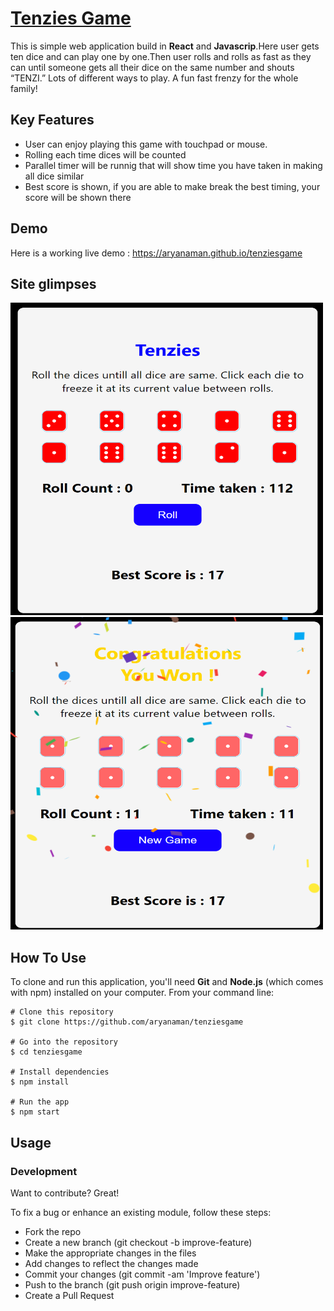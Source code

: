 # [Tenzies Game](https://aryanaman.github.io/tenziesgame/)

This is simple web application build in **React** and **Javascrip**.Here user gets ten dice and can play one by one.Then user rolls and rolls as fast as they can until someone gets all their dice on the same number and shouts “TENZI.” Lots of different ways to play. A fun fast frenzy for the whole family! 

## Key Features
- User can enjoy playing this game with touchpad or mouse.
- Rolling each time dices will be counted 
- Parallel timer will be runnig that will show time you have taken in making all dice similar
- Best score is shown, if you are able to make break the best timing, your score will be shown there

## Demo
Here is a working live demo : https://aryanaman.github.io/tenziesgame

## Site glimpses

<span>
<img src="https://github.com/aryanaman/tenziesgame/blob/master/public/git_img1.png?raw=true" width="500" height="500" />
</span>
<span>
<img src="https://github.com/aryanaman/tenziesgame/blob/master/public/git_img2.png?raw=true" width="500" height="500" />
</span>

## How To Use
To clone and run this application, you'll need **Git** and **Node.js** (which comes with npm) installed on your computer. From your command line:

```
# Clone this repository
$ git clone https://github.com/aryanaman/tenziesgame

# Go into the repository
$ cd tenziesgame

# Install dependencies
$ npm install

# Run the app
$ npm start
```

## Usage
### Development
Want to contribute? Great!

To fix a bug or enhance an existing module, follow these steps:

- Fork the repo
- Create a new branch (git checkout -b improve-feature)
- Make the appropriate changes in the files
- Add changes to reflect the changes made
- Commit your changes (git commit -am 'Improve feature')
- Push to the branch (git push origin improve-feature)
- Create a Pull Request
